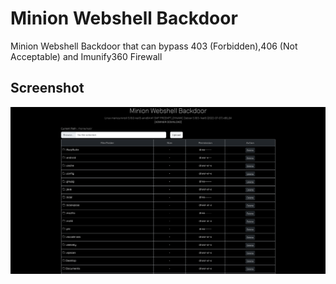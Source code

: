 # Minion Webshell Backdoor
Minion Webshell Backdoor that can bypass 403 (Forbidden),406 (Not Acceptable) and Imunify360 Firewall

## Screenshot
<img src="https://raw.githubusercontent.com/security007/Minion-Webshell-Backdoor/master/screenshot.png">
